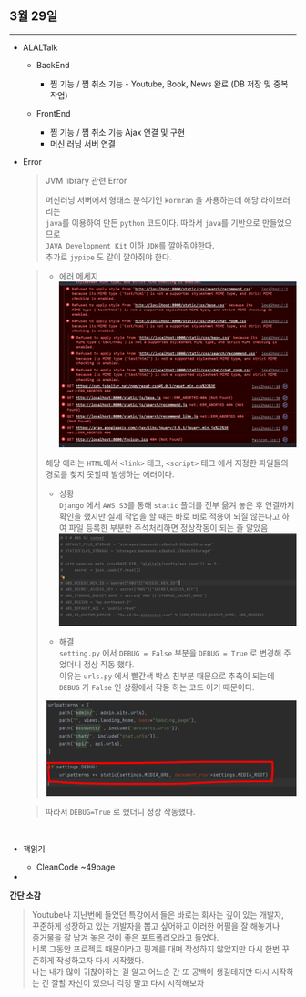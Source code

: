 ## 3월 29일

***

* ALALTalk
  * BackEnd
    * 찜 기능 / 찜 취소 기능 - Youtube, Book, News 완료 (DB 저장 및 중복 작업)
    
  * FrontEnd
    * 찜 기능 / 찜 취소 기능 Ajax 연결 및 구현 
    * 머신 러닝 서버 연결 


* Error
  > JVM library 관련 Error 
  > 
  > 머신러닝 서버에서 형태소 분석기인 `kormran` 을 사용하는데 해당 라이브러리는  
    `java`를 이용하여 만든 `python` 코드이다. 따라서 `java`를 기반으로 만들었으므로  
    `JAVA Development Kit` 이하 `JDK`를 깔아줘야한다.  
  > 추가로 `jypipe` 도 같이 깔아줘야 한다. 
  
  > * 에러 메세지
  >  ![img.png](img_1.png)
  > 
  >  해당 에러는 `HTML`에서 `<link>` 태그, `<script>` 태그 에서 지정한 파일들의  
  >  경로를 찾지 못할때 발생하는 에러이다.   
  > *  상황  
  > `Django` 에서 `AWS S3`를 통해 `static` 폴더를 전부 옮겨 놓은 후 연결까지 확인을 했지만
  >  실제 작업을 할 때는 바로 바로 적용이 되질 않는다고 하여 파일 등록한 부분만 주석처리하면 정상작동이 되는 줄 알았음
     ![img_2.png](img_2.png)
  > 
  > * 해결  
  > `setting.py`  에서 `DEBUG = False` 부분을 `DEBUG = True` 로 변경해 주었더니 정상 작동 했다.  
  >  이유는 `urls.py` 에서 빨간색 박스 친부분 때문으로 추측이 되는데  `DEBUG` 가 `False` 인 상황에서 작동 하는 코드 이기 때문이다.      
  >   
  >  
  > ![img_4.png](img_4.png)
  > 
  
  >따라서 `DEBUG=True` 로 헀더니 정상 작동했다.

<br>    

* 책읽기 
  * CleanCode ~49page

* 

  
__간단 소감__
>  Youtube나 지난번에 들었던 특강에서 들은 바로는 회사는 깊이 있는 개발자,   
>   꾸준하게 성장하고 있는 개발자을 뽑고 싶어하고 이러한 어필을 잘 해놓거나    
> 증거물을 잘 남겨 놓은 것이 좋은 포트폴리오라고 들었다.   
> 비록 그동안 프로젝트 때문이라고 핑계를 대며 작성하지 않았지만 다시 한번 꾸준하게 작성하고자 다시 시작했다.   
> 나는 내가 많이 귀찮아하는 걸 알고 어느순 간 또 공백이 생길테지만 다시 시작하는 건 잘할 자신이 있으니 걱정 말고 다시 시작해보자  
>  